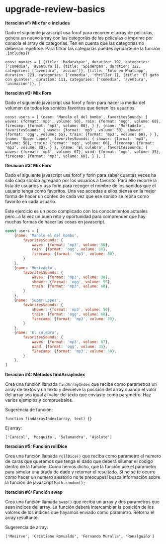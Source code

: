 # upgrade-review-basics
**Iteración #1: Mix for e includes**

Dado el siguiente javascript usa forof para recorrer el array de películas, genera un nuevo array con las categorías de las películas e imprime por consola el array de categorías. Ten en cuenta que las categorías no deberían repetirse. Para filtrar las categorías puedes ayudarte de la función `.includes()`

  `const movies = [
      {title: 'Madaraspar', duration: 192, categories: ['comedia', 'aventura']},
      {title: 'Spiderpan', duration: 122, categories: ['aventura', 'acción']},
      {title: 'Solo en Whatsapp', duration: 223, categories: ['comedia', 'thriller']},
      {title: 'El gato con guantes', duration: 111, categories: ['comedia', 'aventura', 'animación']},
  ]`

**Iteración #2: Mix Fors**

Dado el siguiente javascript usa forof y forin para hacer la media del volumen de todos los sonidos favoritos que tienen los usuarios.

`const users = [
    {name: 'Manolo el del bombo',
        favoritesSounds: {
            waves: {format: 'mp3', volume: 50},
            rain: {format: 'ogg', volume: 60},
            firecamp: {format: 'mp3', volume: 80},
        }
    },
    {name: 'Mortadelo',
        favoritesSounds: {
            waves: {format: 'mp3', volume: 30},
            shower: {format: 'ogg', volume: 55},
            train: {format: 'mp3', volume: 60},
        }
    },
    {name: 'Super Lopez',
        favoritesSounds: {
            shower: {format: 'mp3', volume: 50},
            train: {format: 'ogg', volume: 60},
            firecamp: {format: 'mp3', volume: 80},
        }
    },
    {name: 'El culebra',
        favoritesSounds: {
            waves: {format: 'mp3', volume: 67},
            wind: {format: 'ogg', volume: 35},
            firecamp: {format: 'mp3', volume: 60},
        }
    },
]`

**Iteración #3: Mix Fors**

Dado el siguiente javascript usa forof y forin para saber cuantas veces ha sido cada sonido agregado por los usuarios a favorito. Para ello recorre la lista de usuarios y usa forin para recoger el nombre de los sonidos que el usuario tenga como favoritos.
Una vez accedas a ellos piensa en la mejor forma de hacer un conteo de cada vez que ese sonido se repita como favorito en cada usuario.

Este ejercicio es un poco complicado con los conocimientos actuales pero...a la vez un buen reto y oportunidad para comprender que hay muchas formas de hacer las cosas en javascript.

```jsx
const users = [
    {name: 'Manolo el del bombo',
        favoritesSounds: {
            waves: {format: 'mp3', volume: 50},
            rain: {format: 'ogg', volume: 60},
            firecamp: {format: 'mp3', volume: 80},
        }
    },
    {name: 'Mortadelo',
        favoritesSounds: {
            waves: {format: 'mp3', volume: 30},
            shower: {format: 'ogg', volume: 55},
            train: {format: 'mp3', volume: 60},
        }
    },
    {name: 'Super Lopez',
        favoritesSounds: {
            shower: {format: 'mp3', volume: 50},
            train: {format: 'ogg', volume: 60},
            firecamp: {format: 'mp3', volume: 80},
        }
    },
    {name: 'El culebra',
        favoritesSounds: {
            waves: {format: 'mp3', volume: 67},
            wind: {format: 'ogg', volume: 35},
            firecamp: {format: 'mp3', volume: 60},
        }
    },
]
```

**Iteración #4: Métodos findArrayIndex**

Crea una función llamada `findArrayIndex` que reciba como parametros un array de textos y un texto y devuelve la posición del array cuando el valor del array sea igual al valor del texto que enviaste como parametro. Haz varios ejemplos y compruebalos.

Sugerencia de función:

  `function findArrayIndex(array, text) {}`

Ej array:

  `['Caracol', 'Mosquito', 'Salamandra', 'Ajolote']`

**Iteración #5: Función rollDice**

Crea una función llamada `rollDice()` que reciba como parametro el numero de caras que queramos que tenga el dado que deberá silumar el codigo dentro de la función. Como hemos dicho, que la función use el parametro para simular una tirada de dado y retornar el resultado. Si no se te ocurre como hacer un numero aleatorio no te preocupes! busca información sobre la función de javascript `Math.random();`

**Iteración #6: Función swap**

Crea una función llamada `swap()` que reciba un array y dos parametros que sean indices del array. La función deberá intercambiar la posición de los valores de los indices que hayamos enviado como parametro. Retorna el array resultante.

Sugerencia de array:

`['Mesirve', 'Cristiano Romualdo', 'Fernando Muralla', 'Ronalguiño']`
